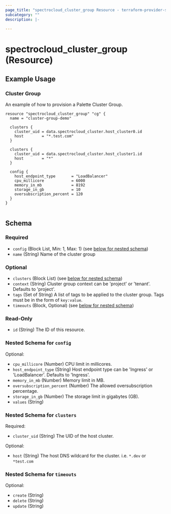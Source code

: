 ```yaml
---
page_title: "spectrocloud_cluster_group Resource - terraform-provider-spectrocloud"
subcategory: ""
description: |-
  
---
```


# spectrocloud_cluster_group (Resource)

  

## Example Usage


### Cluster Group 
An example of how to provision a Palette Cluster Group.

```hcl
resource "spectrocloud_cluster_group" "cg" {
  name = "cluster-group-demo"

  clusters {
    cluster_uid = data.spectrocloud_cluster.host_cluster0.id
    host        = "*.test.com"
  }

  clusters {
    cluster_uid = data.spectrocloud_cluster.host_cluster1.id
    host        = "*"
  }

  config {
    host_endpoint_type       = "LoadBalancer"
    cpu_millicore            = 6000
    memory_in_mb             = 8192
    storage_in_gb            = 10
    oversubscription_percent = 120
  }
}
   
```


<!-- schema generated by tfplugindocs -->
## Schema

### Required

- `config` (Block List, Min: 1, Max: 1) (see [below for nested schema](#nestedblock--config))
- `name` (String) Name of the cluster group

### Optional

- `clusters` (Block List) (see [below for nested schema](#nestedblock--clusters))
- `context` (String) Cluster group context can be 'project' or 'tenant'. Defaults to 'project'.
- `tags` (Set of String) A list of tags to be applied to the cluster group. Tags must be in the form of `key:value`.
- `timeouts` (Block, Optional) (see [below for nested schema](#nestedblock--timeouts))

### Read-Only

- `id` (String) The ID of this resource.

<a id="nestedblock--config"></a>
### Nested Schema for `config`

Optional:

- `cpu_millicore` (Number) CPU limit in millicores.
- `host_endpoint_type` (String) Host endpoint type can be 'Ingress' or 'LoadBalancer'. Defaults to 'Ingress'.
- `memory_in_mb` (Number) Memory limit in MB.
- `oversubscription_percent` (Number) The allowed oversubscription percentage.
- `storage_in_gb` (Number) The storage limit in gigabytes (GB).
- `values` (String)


<a id="nestedblock--clusters"></a>
### Nested Schema for `clusters`

Required:

- `cluster_uid` (String) The UID of the host cluster.

Optional:

- `host` (String) The host DNS wildcard for the cluster. i.e. `*.dev` or `*test.com`


<a id="nestedblock--timeouts"></a>
### Nested Schema for `timeouts`

Optional:

- `create` (String)
- `delete` (String)
- `update` (String)